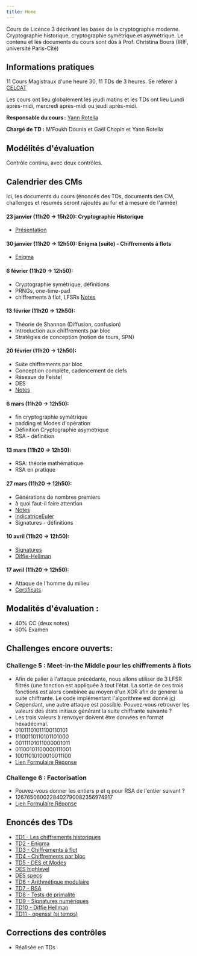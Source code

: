 ```yaml
---
title: Home
---
```

Cours de Licence 3 décrivant les bases de la cryptographie moderne. Cryptographie historique, cryptographie symétrique et asymétrique. Le contenu et les documents du cours sont dûs à Prof. Christina Boura (IRIF, université Paris-Cité)

## Informations pratiques

11 Cours Magistraux d'une heure 30, 11 TDs de 3 heures. Se référer à [CELCAT](https://edt.uvsq.fr/cal?vt=agendaWeek&dt=2025-01-20&et=module&fid0=LSIN603)

Les cours ont lieu globalement les jeudi matins et les TDs ont lieu Lundi après-midi, mercredi après-midi ou jeudi après-midi.

**Responsable du cours :** [Yann Rotella](https://rotella.fr/)

**Chargé de TD :** M'Foukh Dounia et Gaël Chopin et Yann Rotella

## Modélités d'évaluation

Contrôle continu, avec deux contrôles.

## Calendrier des CMs

Ici, les documents du cours (énoncés des TDs, documents des CM, challenges et résumés seront rajoutés au fur et à mesure de l'année)

#### 23 janvier (11h20 -> 15h20): Cryptographie Historique
  - [Présentation](docs/cours1.pdf)

#### 30 janvier (11h20 -> 12h50): Enigma (suite) - Chiffrements à flots
  - [Enigma](docs/ENIGMA.pdf)

#### 6 février (11h20 -> 12h50):
  - Cryptographie symétrique, définitions
  - PRNGs, one-time-pad
  - chiffrements à flot, LFSRs [Notes](docs/ChiffrementAFlot.pdf)

#### 13 février (11h20 -> 12h50):
  - Théorie de Shannon (Diffusion, confusion)
  - Introduction aux chiffrements par bloc
  - Stratégies de conception (notion de tours, SPN)

#### 20 février (11h20 -> 12h50):
  - Suite chiffrements par bloc
  - Conception complète, cadencement de clefs
  - Réseaux de Feistel
  - DES
  - [Notes](docs/Cours4-5.pdf)

#### 6 mars (11h20 -> 12h50):
  - fin cryptographie symétrique
  - padding et Modes d'opération
  - Définition Cryptographie asymétrique
  - RSA - définition

#### 13 mars (11h20 -> 12h50):
  - RSA: théorie mathématique
  - RSA en pratique

#### 27 mars (11h20 -> 12h50):
  - Générations de nombres premiers
  - à quoi faut-il faire attention
  - [Notes](docs/RSA_TestsDePrimalite.pdf)
  - [IndicatriceEuler](docs/cours7_phidEuler.pdf)
  - Signatures - définitions

#### 10 avril (11h20 -> 12h50):
  - [Signatures](docs/cours8.pdf)
  - [Diffie-Hellman](docs/Diffie-Hellman.pdf)

#### 17 avril (11h20 -> 12h50):
  - Attaque de l'homme du milieu
  - [Certificats](docs/cours10.pdf)


## Modalités d'évaluation :
  - 40% CC (deux notes)
  - 60% Examen

## Challenges encore ouverts: 

### Challenge 5 : Meet-in-the Middle pour les chiffrements à flots
  - Afin de palier à l'attaque précédante, nous allons utiliser de 3 LFSR filtrés (une fonction est appliquée à tout l'état. La sortie de ces trois fonctions est alors combinée au moyen d'un XOR afin de générer la suite chiffrante. Le code implémentant l'algorithme est donné [ici](docs/main_mitm.c)
  - Cependant, une autre attaque est possible. Pouvez-vous retrouver les valeurs des états initiaux générant la suite chiffrante suivante ? 
  - Les trois valeurs à renvoyer doivent être données en format héxadécimal.
  - 01011101011100110101
  - 11100110110101101000
  - 00111101011000001011
  - 01100101100000111001
  - 10011010100010011100
  - [Lien Formulaire Réponse](https://forms.gle/ck9ej5hesg1caiUW9)

### Challenge 6 : Factorisation
  - Pouvez-vous donner les entiers p et q pour RSA de l'entier suivant ?
  - 1267650600228402790082356974917
  - [Lien Formulaire Réponse](https://forms.gle/DUx2NyEHrBzUThwN8)

## Enoncés des TDs
  - [TD1 - Les chiffrements historiques](docs/td1.pdf)
  - [TD2 - Enigma](docs/td2.pdf)
  - [TD3 - Chiffrements à flot](docs/td3.pdf)
  - [TD4 - Chiffrements par bloc](docs/td4.pdf)
  - [TD5 - DES et Modes](docs/td5.pdf)
  - [DES highlevel](docs/DES-highlevel.pdf)
  - [DES specs](docs/DES2111311.pdf)
  - [TD6 - Arithmétique modulaire](docs/td6.pdf)
  - [TD7 - RSA](docs/td7.pdf)
  - [TD8 - Tests de primalité](docs/td8.pdf)
  - [TD9 - Signatures numériques](docs/td9.pdf)
  - [TD10 - Diffie Hellman](docs/td10.pdf)
  - [TD11 - openssl (si temps)](docs/td11.pdf)


## Corrections des contrôles
  - Réalisée en TDs